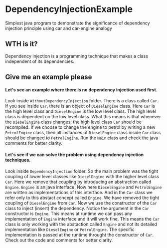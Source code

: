 # DependencyInjectionExample
Simplest java program to demonstrate the significance of  dependency injection principle using car and car-engine analogy


## WTH is it?
Dependency injection is a programming technique that makes a class independent of its dependencies.

## Give me an example please

#### Let's see an example where there is no dependency injection used first.

Look inside `WithoutDependencyInjection` folder. There is a class called `Car`. If you see inside `Car`, there is an object of `DieselEngine` class. Here `Car` is the high level class and `DieselEngine` is the low level class. The high level class is dependent on the low level class. What this means is that whenever the `DieselEngine` class changes, the high level class `Car` should be recompiled. If we choose to change the engine to petrol by writing a new `PetrolEngine` class, then all instances of `DieselEngine` class inside `Car` class should be changed to `PetrolEngine`. Run the `Main` class and check the java comments for better clarity.

#### Let's see if we can solve the problem using dependency injection techniques.

Look inside `DependencyInjection` folder. So the main problem was the tight coupling of lower level classes like `DieselEngine` with the higher level class `Car`. Here we remove that coupling by introducing an abstraction called `Engine`. `Engine` is an java interface. Now here `DieselEngine` and `PetrolEngine` are written as implementations of this interface. And in the `Car` class we refer only to this abstact concept called `Engine`. We have removed the tight coupling of `DieselEngine` from `Car`. Now we use the constructor of the `Car` class to inject (insert) the dependency. Notice the argument in the `Car` constructor is `Engine`. This means at runtime we can pass any implementation of `Engine` interface and it will work fine. This means the `Car` class is only working with the abstaction called `Engine` and not its detailed implementation like `DieselEngine` or `PetrolEngine`. The specific implementation is passed at the runtime throught the constructor of `Car`. Check out the code and comments for better clarity. 


